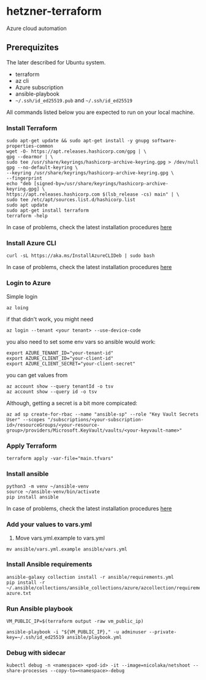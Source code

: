 # hetzner-terraform
Azure cloud automation

## Prerequizites

The later described for Ubuntu system.

* terraform
* az cli
* Azure subscription
* ansible-playbook
* `~/.ssh/id_ed25519.pub` and `~/.ssh/id_ed25519`

All commands listed below you are expected to run on your local machine.

### Install Terraform

```
sudo apt-get update && sudo apt-get install -y gnupg software-properties-common
wget -O- https://apt.releases.hashicorp.com/gpg | \
gpg --dearmor | \
sudo tee /usr/share/keyrings/hashicorp-archive-keyring.gpg > /dev/null
gpg --no-default-keyring \
--keyring /usr/share/keyrings/hashicorp-archive-keyring.gpg \
--fingerprint
echo "deb [signed-by=/usr/share/keyrings/hashicorp-archive-keyring.gpg] \
https://apt.releases.hashicorp.com $(lsb_release -cs) main" | \
sudo tee /etc/apt/sources.list.d/hashicorp.list
sudo apt update
sudo apt-get install terraform
terraform -help
```

In case of problems, check the latest installation procedures [here](https://developer.hashicorp.com/terraform/tutorials/aws-get-started/install-cli)

### Install Azure CLI

```
curl -sL https://aka.ms/InstallAzureCLIDeb | sudo bash
```

In case of problems, check the latest installation procedures [here](https://learn.microsoft.com/en-us/cli/azure/install-azure-cli-linux)

### Login to Azure

Simple login

```
az loing
```

if that didn't work, you might need 

```
az login --tenant <your tenant> --use-device-code
```

you also need to set some env vars so ansible would work:

```
export AZURE_TENANT_ID="your-tenant-id"
export AZURE_CLIENT_ID="your-client-id"
export AZURE_CLIENT_SECRET="your-client-secret"
```

you can get values from

```
az account show --query tenantId -o tsv
az account show --query id -o tsv
```

Although, getting a secret is a bit more compicated:

```
az ad sp create-for-rbac --name "ansible-sp" --role "Key Vault Secrets User" --scopes "/subscriptions/<your-subscription-id>/resourceGroups/<your-resource-group>/providers/Microsoft.KeyVault/vaults/<your-keyvault-name>"
```


### Apply Terraform

```
terraform apply -var-file="main.tfvars"
```

### Install ansible

```
python3 -m venv ~/ansible-venv
source ~/ansible-venv/bin/activate
pip install ansible
```

In case of problems, check the latest installation procedures [here](https://docs.ansible.com/ansible/latest/installation_guide/installation_distros.html#installing-ansible-on-ubuntu)

### Add your values to vars.yml

1. Move vars.yml.example to vars.yml

`mv ansible/vars.yml.example ansible/vars.yml`

### Install Ansible requirements

```
ansible-galaxy collection install -r ansible/requirements.yml
pip install -r ~/.ansible/collections/ansible_collections/azure/azcollection/requirements-azure.txt
```

### Run Ansible playbook

```
VM_PUBLIC_IP=$(terraform output -raw vm_public_ip)

ansible-playbook -i "${VM_PUBLIC_IP}," -u adminuser --private-key=~/.ssh/id_ed25519 ansible/playbook.yml
```

### Debug with sidecar

```
kubectl debug -n <namespace> <pod-id> -it --image=nicolaka/netshoot --share-processes --copy-to=<namespace>-debug
```

